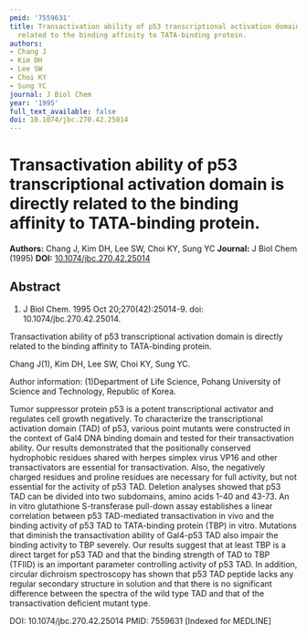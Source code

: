 ```yaml
---
pmid: '7559631'
title: Transactivation ability of p53 transcriptional activation domain is directly
  related to the binding affinity to TATA-binding protein.
authors:
- Chang J
- Kim DH
- Lee SW
- Choi KY
- Sung YC
journal: J Biol Chem
year: '1995'
full_text_available: false
doi: 10.1074/jbc.270.42.25014
---
```


# Transactivation ability of p53 transcriptional activation domain is directly related to the binding affinity to TATA-binding protein.
**Authors:** Chang J, Kim DH, Lee SW, Choi KY, Sung YC
**Journal:** J Biol Chem (1995)
**DOI:** [10.1074/jbc.270.42.25014](https://doi.org/10.1074/jbc.270.42.25014)

## Abstract

1. J Biol Chem. 1995 Oct 20;270(42):25014-9. doi: 10.1074/jbc.270.42.25014.

Transactivation ability of p53 transcriptional activation domain is directly 
related to the binding affinity to TATA-binding protein.

Chang J(1), Kim DH, Lee SW, Choi KY, Sung YC.

Author information:
(1)Department of Life Science, Pohang University of Science and Technology, 
Republic of Korea.

Tumor suppressor protein p53 is a potent transcriptional activator and regulates 
cell growth negatively. To characterize the transcriptional activation domain 
(TAD) of p53, various point mutants were constructed in the context of Gal4 DNA 
binding domain and tested for their transactivation ability. Our results 
demonstrated that the positionally conserved hydrophobic residues shared with 
herpes simplex virus VP16 and other transactivators are essential for 
transactivation. Also, the negatively charged residues and proline residues are 
necessary for full activity, but not essential for the activity of p53 TAD. 
Deletion analyses showed that p53 TAD can be divided into two subdomains, amino 
acids 1-40 and 43-73. An in vitro glutathione S-transferase pull-down assay 
establishes a linear correlation between p53 TAD-mediated transactivation in 
vivo and the binding activity of p53 TAD to TATA-binding protein (TBP) in vitro. 
Mutations that diminish the transactivation ability of Gal4-p53 TAD also impair 
the binding activity to TBP severely. Our results suggest that at least TBP is a 
direct target for p53 TAD and that the binding strength of TAD to TBP (TFIID) is 
an important parameter controlling activity of p53 TAD. In addition, circular 
dichroism spectroscopy has shown that p53 TAD peptide lacks any regular 
secondary structure in solution and that there is no significant difference 
between the spectra of the wild type TAD and that of the transactivation 
deficient mutant type.

DOI: 10.1074/jbc.270.42.25014
PMID: 7559631 [Indexed for MEDLINE]
